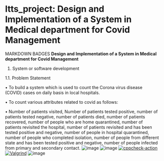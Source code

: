 # ltts_project:  Design and Implementation of a System in Medical department for Covid Management


MARKDOWN BADGES
**Design and Implementation of a System in Medical department for Covid Management**

1.  System or software development

1.1.	Problem Statement

•	To build a system which is used to count the Corona virus disease (COVID) cases on daily basis in local hospitals.

•	To count various attributes related to covid as follows:

•	Number of patients visited, Number of patients tested positive, number of patients tested negative, number of patients died, number of patients recovered, number of people who are home quarantined, number of patients revisited the hospital, number of patients revisited and has been tested positive and negative, number of people in hospital quarantined, number of people who completed isolation, number of people from different state and has been tested positive and negative, number of people infected from primary and secondary contact.
![image](https://user-images.githubusercontent.com/80674639/114831984-99e92180-9deb-11eb-9c2c-ff36ec56bdd7.png)
![image](https://user-images.githubusercontent.com/80674639/114832114-bd13d100-9deb-11eb-8e22-b777ac1382ff.png)
[![cppcheck-action](https://github.com/259841/ltts_project/actions/workflows/cppcheck.yml/badge.svg)](https://github.com/259841/ltts_project/actions/workflows/cppcheck.yml)
[![Valgrind](https://github.com/259841/ltts_project/actions/workflows/Valgrind.yml/badge.svg)](https://github.com/259841/ltts_project/actions/workflows/Valgrind.yml)
![image](https://user-images.githubusercontent.com/80674639/114138770-bbe62e00-992b-11eb-84ce-d7115348c9ce.png)
